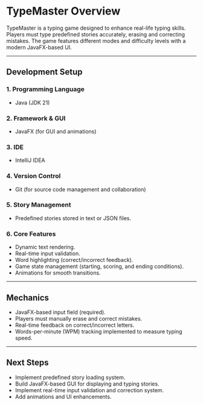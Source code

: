 # TypeMaster Overview

TypeMaster is a typing game designed to enhance real-life typing skills. Players must type predefined stories accurately, erasing and correcting mistakes. The game features different modes and difficulty levels with a modern JavaFX-based UI.

---

## Development Setup

### 1. Programming Language
- Java (JDK 21)

### 2. Framework & GUI
- JavaFX (for GUI and animations)

### 3. IDE
- IntelliJ IDEA

### 4. Version Control
- Git (for source code management and collaboration)

### 5. Story Management
- Predefined stories stored in text or JSON files.

### 6. Core Features
- Dynamic text rendering.
- Real-time input validation.
- Word highlighting (correct/incorrect feedback).
- Game state management (starting, scoring, and ending conditions).
- Animations for smooth transitions.

---

## Mechanics
- JavaFX-based input field (required).
- Players must manually erase and correct mistakes.
- Real-time feedback on correct/incorrect letters.
- Words-per-minute (WPM) tracking implemented to measure typing speed.

---

## Next Steps
- Implement predefined story loading system.
- Build JavaFX-based GUI for displaying and typing stories.
- Implement real-time input validation and correction system.
- Add animations and UI enhancements.